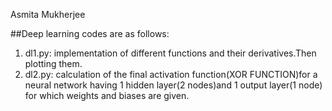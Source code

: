 Asmita Mukherjee

##Deep learning codes are as follows:
1. dl1.py: implementation of different functions and their derivatives.Then plotting them.
2. dl2.py: calculation of the final activation function(XOR FUNCTION)for a neural network having 1 hidden layer(2 nodes)and 1 output layer(1 node) for which weights and biases are given.
